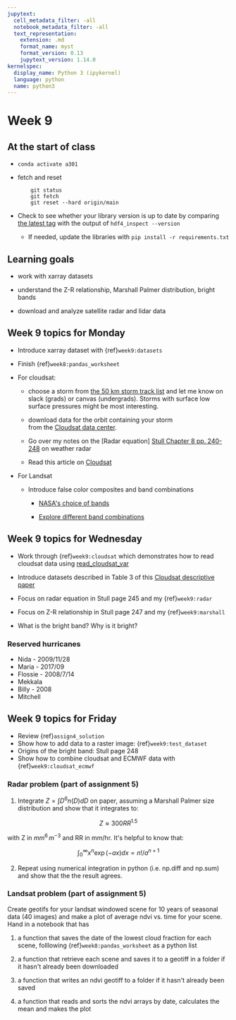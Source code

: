 ```yaml
---
jupytext:
  cell_metadata_filter: -all
  notebook_metadata_filter: -all
  text_representation:
    extension: .md
    format_name: myst
    format_version: 0.13
    jupytext_version: 1.14.0
kernelspec:
  display_name: Python 3 (ipykernel)
  language: python
  name: python3
---
```


# Week 9
## At the start of class

* `conda activate a301`

* fetch and reset

          git status
          git fetch
          git reset --hard origin/main
          

* Check to see whether your library version is up to date by comparing [the latest tag](https://github.com/phaustin/a301_students_eoas/tags) with the output of `hdf4_inspect --version`

  * If needed, update the libraries with `pip install -r requirements.txt`


## Learning goals

- work with xarray datasets

- understand the Z-R relationship, Marshall Palmer distribution, bright bands

- download and analyze satellite radar and lidar data

## Week 9 topics for Monday

- Introduce xarray dataset with {ref}`week9:datasets`

- Finish {ref}`week8:pandas_worksheet`

- For cloudsat: 

  - choose a storm from [the 50 km storm track list](https://adelaide.cira.colostate.edu/tc/tcs-50km.txt) and let me know on slack (grads) or canvas (undergrads).  Storms with surface low surface pressures might be most interesting.

  - download data for the orbit containing your storm  
    from the [Cloudsat data center](https://cloudsat.atmos.colostate.edu/data).

  - Go over my notes on the [Radar equation] [Stull Chapter 8 pp. 240-248](https://www.eoas.ubc.ca/books/Practical_Meteorology/) on weather radar

  - Read this article on [Cloudsat](https://journals.ametsoc.org/view/journals/bams/96/4/bams-d-13-00282.1.xml)

- For Landsat

  - Introduce false color composites and band combinations
  
    - [NASA's choice of bands](https://earthobservatory.nasa.gov/features/FalseColor/page6.php)
    
    - [Explore different band combinations](https://gsp.humboldt.edu/olm/Courses/GSP_216/lessons/composites.html)


## Week 9 topics for Wednesday

* Work through {ref}`week9:cloudsat` which demonstrates how to read cloudsat data using
  [read_cloudsat_var](https://phaustin.github.io/a301_web/full_listing.html#sat_lib.cloudsat.read_cloudsat_var)

* Introduce datasets described in Table 3 of this [Cloudsat descriptive paper](https://cloudsat.atmos.colostate.edu/BAMS_CloudSat_CR.pdf)

* Focus on radar equation in Stull page 245 and my {ref}`week9:radar`

* Focus on Z-R relationship in Stull page 247 and my {ref}`week9:marshall`

* What is the bright band?  Why is it bright?

### Reserved hurricanes

- Nida - 2009/11/28
- Maria - 2017/09
- Flossie - 2008/7/14
- Mekkala
- Billy - 2008
- Mitchell

## Week 9 topics for Friday

* Review {ref}`assign4_solution`
* Show how to add data to a raster image: {ref}`week9:test_dataset`
* Origins of the bright band: Stull page 248
* Show how to combine cloudsat and ECMWF data with {ref}`week9:cloudsat_ecmwf`


### Radar problem (part of assignment 5)

1) Integrate $Z=\int D^6 n(D) dD$ on paper, assuming a Marshall Palmer size distribution and show that it integrates to:

$$
Z \approx 300 RR^{1.5}
$$

with Z in $mm^6\,m^{-3}$ and RR in mm/hr.  It's helpful to know that:

$$
\int^\infty_0 x^n \exp( -a x) dx = n! / a^{n+1}
$$

2) Repeat using numerical integration in python (i.e. np.diff and np.sum) and show that the
   the result agrees.


### Landsat problem (part of assignment 5)

Create geotifs for your landsat windowed scene for 10 years of seasonal data (40 images) and make a plot of average ndvi vs. time for your scene.  Hand in a notebook that has

1)  a function that saves the date of the lowest cloud fraction for each scene, folllowing {ref}`week8:pandas_worksheet` as a python list

2) a function that retrieve each scene and saves it to a geotiff in a folder if it hasn't already
   been downloaded
   
4) a function that writes an ndvi geotiff to a folder if it hasn't already been saved

3) a function that reads and sorts the ndvi arrays by date, calculates the mean and makes the plot


